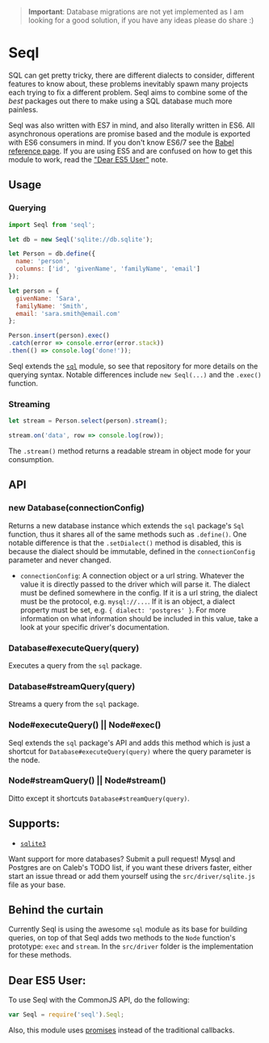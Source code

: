 > **Important**: Database migrations are not yet implemented as I am looking for a good solution, if you have any ideas please do share :)

# Seql
SQL can get pretty tricky, there are different dialects to consider, different features to know about, these problems inevitably spawn many projects each trying to fix a different problem. Seql aims to combine some of the *best* packages out there to make using a SQL database much more painless.

Seql was also written with ES7 in mind, and also literally written in ES6. All asynchronous operations are promise based and the module is exported with ES6 consumers in mind. If you don't know ES6/7 see the [Babel reference page](https://babeljs.io/docs/learn-es2015/). If you are using ES5 and are confused on how to get this module to work, read the ["Dear ES5 User"](#dear-es5-user) note.

## Usage
### Querying
```javascript
import Seql from 'seql';

let db = new Seql('sqlite://db.sqlite');

let Person = db.define({
  name: 'person',
  columns: ['id', 'givenName', 'familyName', 'email']
});

let person = {
  givenName: 'Sara',
  familyName: 'Smith',
  email: 'sara.smith@email.com'
};

Person.insert(person).exec()
.catch(error => console.error(error.stack))
.then(() => console.log('done!'));
```

Seql extends the [`sql`](https://github.com/brianc/node-sql) module, so see that repository for more details on the querying syntax. Notable differences include `new Seql(...)` and the `.exec()` function.

### Streaming
```javascript
let stream = Person.select(person).stream();

stream.on('data', row => console.log(row));
```

The `.stream()` method returns a readable stream in object mode for your consumption.

## API
### new Database(connectionConfig)
Returns a new database instance which extends the `sql` package's `Sql` function, thus it shares all of the same methods such as `.define()`. One notable difference is that the `.setDialect()` method is disabled, this is because the dialect should be immutable, defined in the `connectionConfig` parameter and never changed.

- `connectionConfig`: A connection object or a url string. Whatever the value it is directly passed to the driver which will parse it. The dialect must be defined somewhere in the config. If it is a url string, the dialect must be the protocol, e.g. `mysql://...`. If it is an object, a dialect property must be set, e.g. `{ dialect: 'postgres' }`. For more information on what information should be included in this value, take a look at your specific driver's documentation.

### Database#executeQuery(query)
Executes a query from the `sql` package.

### Database#streamQuery(query)
Streams a query from the `sql` package.

### Node#executeQuery() || Node#exec()
Seql extends the `sql` package's API and adds this method which is just a shortcut for `Database#executeQuery(query)` where the query parameter is the node.

### Node#streamQuery() || Node#stream()
Ditto except it shortcuts `Database#streamQuery(query)`.

## Supports:
- [`sqlite3`](https://github.com/mapbox/node-sqlite3)

Want support for more databases? Submit a pull request! Mysql and Postgres are on Caleb's TODO list, if you want these drivers faster, either start an issue thread or add them yourself using the `src/driver/sqlite.js` file as your base.

## Behind the curtain
Currently Seql is using the awesome `sql` module as its base for building queries, on top of that Seql adds two methods to the `Node` function's prototype: `exec` and `stream`. In the `src/driver` folder is the implementation for these methods.

## Dear ES5 User:
To use Seql with the CommonJS API, do the following:

```javascript
var Seql = require('seql').Seql;
```

Also, this module uses [promises](https://developer.mozilla.org/en-US/docs/Web/JavaScript/Reference/Global_Objects/Promise) instead of the traditional callbacks.
